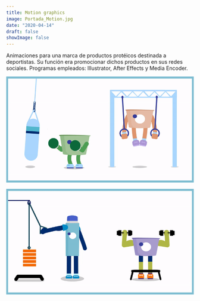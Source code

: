 ```yaml
---
title: Motion graphics
image: Portada_Motion.jpg
date: "2020-04-14"
draft: false
showImage: false
---
```


Animaciones para una marca de productos protéicos destinada a deportistas. Su función era promocionar dichos productos en sus redes sociales. Programas empleados: Illustrator, After Effects y Media Encoder.

![MotionGraphics](/images/ProteinGIF3.gif "ProteinGIF3")

![MotionGraphics](/images/ProteinGIF1.gif "ProteinGIF1")

